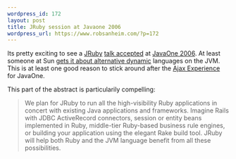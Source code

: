 ```yaml
--- 
wordpress_id: 172
layout: post
title: JRuby session at Javaone 2006
wordpress_url: https://www.robsanheim.com/?p=172
---
```

Its pretty exciting to see a <a href="https://jruby.sf.net/">JRuby</a> <a href="https://headius.blogspot.com/2006/01/were-going-to-san-francisco.html">talk accepted</a> at <a href="https://java.sun.com/javaone/sf/index.jsp">JavaOne 2006</a>.  At least someone at Sun <a href="https://www.almaer.com/blog/archives/001125.html">gets it about alternative dynamic</a> languages on the JVM.  This is at least one good reason to stick around after the <a href="https://theajaxexperience.com">Ajax Experience</a> for JavaOne.

This part of the abstract is particularily compelling:

<blockquote>We plan for JRuby to run all the high-visibility Ruby applications in concert with existing Java applications and frameworks. Imagine Rails with JDBC ActiveRecord connectors, session or entity beans implemented in Ruby, middle-tier Ruby-based business rule engines, or building your application using the elegant Rake build tool. JRuby will help both Ruby and the JVM language benefit from all these possibilities.</blockquote>
